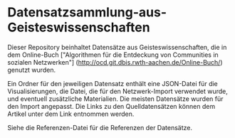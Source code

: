 # Datensatzsammlung-aus-Geisteswissenschaften

Dieser Repository beinhaltet Datensätze aus Geisteswissenschaften, die in dem Online-Buch ["Algorithmen für die Entdeckung von Communities in sozialen Netzwerken"] (http://ocd.git.dbis.rwth-aachen.de/Online-Buch/) genutzt wurden.

Ein Ordner für den jeweiligen Datensatz enthält eine JSON-Datei für die Visualisierungen, die Datei, die für den Netzwerk-Import verwendet wurde, und eventuell zusätzliche Materialien. Die meisten Datensätze wurden für den Import angepasst. Die Links zu den Quelldatensätzen können dem Artikel unter dem Link entnommen werden.

Siehe die Referenzen-Datei für die Referenzen der Datensätze. 
